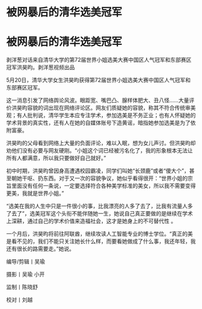 # 被网暴后的清华选美冠军

# 被网暴后的清华选美冠军

剥洋葱对话来自清华大学的第72届世界小姐选美大赛中国区人气冠军和东部赛区冠军洪昊昀。剥洋葱视频出品

5月20日，清华大学女生洪昊昀获得第72届世界小姐选美大赛中国区人气冠军和东部赛区冠军。

这一消息引发了网络舆论风波。眼距宽、嘴巴凸、腺样体肥大、丑八怪……大量评价洪昊昀容貌的词出现在网络评论区。网友们质疑她的容貌，称其不符合传统审美观；有人批判说，清华学生本应专注学术，参加选美是不务正业；也有人怀疑她的学术背景的真实性，还有人在她的自媒体账号下造黄谣，暗指她参加选美是为了依附富豪。

洪昊昀的父母看到网络上大量的负面评论，难以入眠，想为女儿声讨。但洪昊昀却劝他们没有必要与网友硬刚。“小姐这个词已经被污名化了，我的形象根本无法让所有人都满意，所以我只要做好自己就好。”

初中时期，洪昊昀曾因身高遭遇校园霸凌，同学们叫她“长颈鹿”或者“傻大个”，甚至朝她干呕、扔东西。对于又一次的容貌争议，她似乎看得很开：“世界小姐的宗旨里面没有任何一条说，一定要选择符合各种美学标准的美女，所以我不需要变得更美，我就是世界小姐。”

“选美在我的人生中只是一件很小的事，比我漂亮的人多了去了，比我有流量人多了去了”，选美冠军这个头衔不能伴随她一生，她说自己真正要做的是继续在学术上深耕，通过自己的学术价值来造福社会，这才是她身上的不可替代性
。

一个月后，洪昊昀将前往阿联酋，继续攻读人工智能专业的博士学位。“真正的美是看不见的，我们不能只关注她长什么样，而要看她做成了什么事，我还年轻，我还有很长的路需要走。”她说。

编导/剪辑丨吴瑜

摄影丨吴瑜 小开

监制丨陈晓舒

校对丨刘越


